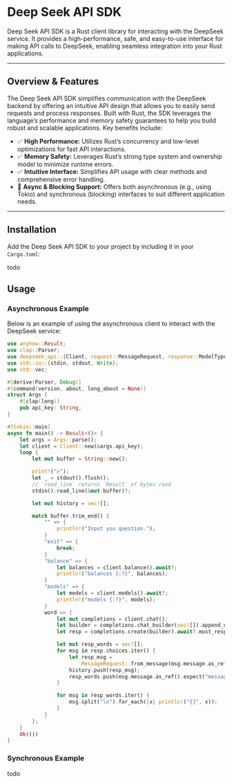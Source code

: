 # Deep Seek API SDK

Deep Seek API SDK is a Rust client library for interacting with the DeepSeek service. It provides a high-performance, safe, and easy-to-use interface for making API calls to DeepSeek, enabling seamless integration into your Rust applications.

---

## Overview & Features

The Deep Seek API SDK simplifies communication with the DeepSeek backend by offering an intuitive API design that allows you to easily send requests and process responses. Built with Rust, the SDK leverages the language’s performance and memory safety guarantees to help you build robust and scalable applications. Key benefits include:

- ✅ **High Performance:** Utilizes Rust’s concurrency and low-level optimizations for fast API interactions.
- ✅ **Memory Safety:** Leverages Rust’s strong type system and ownership model to minimize runtime errors.
- ✅ **Intuitive Interface:** Simplifies API usage with clear methods and comprehensive error handling.
- 🚧 **Async & Blocking Support:** Offers both asynchronous (e.g., using Tokio) and synchronous (blocking) interfaces to suit different application needs.

---

## Installation

Add the Deep Seek API SDK to your project by including it in your `Cargo.toml`:

todo


## Usage

### Asynchronous Example
Below is an example of using the asynchronous client to interact with the DeepSeek service:
```rust
use anyhow::Result;
use clap::Parser;
use deepseek_api::{Client, request::MessageRequest, response::ModelType};
use std::io::{stdin, stdout, Write};
use std::vec;

#[derive(Parser, Debug)]
#[command(version, about, long_about = None)]
struct Args {
    #[clap(long)]
    pub api_key: String,
}

#[tokio::main]
async fn main() -> Result<()> {
    let args = Args::parse();
    let client = Client::new(&args.api_key);
    loop {
        let mut buffer = String::new();

        print!(">");
        let _ = stdout().flush();
        // `read_line` returns `Result` of bytes read
        stdin().read_line(&mut buffer)?;

        let mut history = vec![];

        match buffer.trim_end() {
            "" => {
                println!("Input you question.");
            }
            "exit" => {
                break;
            }
            "balance" => {
                let balances = client.balance().await?;
                println!("balances {:?}", balances);
            }
            "models" => {
                let models = client.models().await?;
                println!("models {:?}", models);
            }
            word => {
                let mut completions = client.chat();
                let builder = completions.chat_builder(vec![]).append_user_message(word);
                let resp = completions.create(builder).await?.must_response();

                let mut resp_words = vec![];
                for msg in resp.choices.iter() {
                    let resp_msg =
                        MessageRequest::from_message(msg.message.as_ref().expect("message"))?;
                    history.push(resp_msg);
                    resp_words.push(msg.message.as_ref().expect("message").content.clone());
                }

                for msg in resp_words.iter() {
                    msg.split("\n").for_each(|x| println!("{}", x));
                }
            }
        };
    }
    Ok(())
}

```

### Synchronous Example

todo